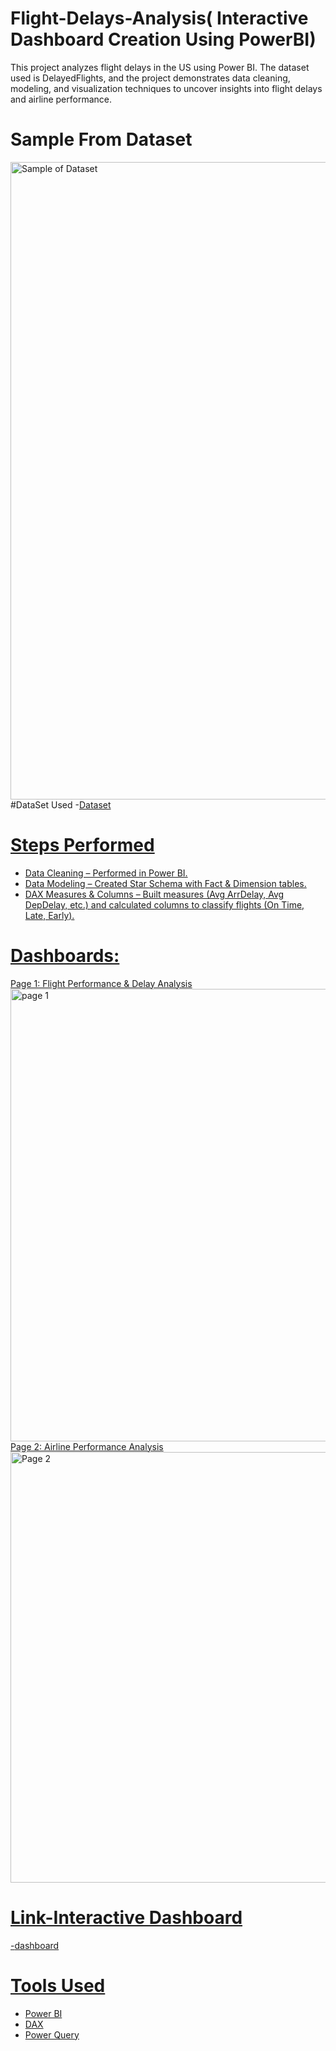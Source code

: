 # Flight-Delays-Analysis( Interactive Dashboard Creation Using PowerBI)
This project analyzes flight delays in the US using Power BI. The dataset used is DelayedFlights, and the project demonstrates data cleaning, modeling, and visualization techniques to uncover insights into flight delays and airline performance.
# Sample From Dataset
<img width="1920" height="1020" alt="Sample of Dataset" src="https://github.com/user-attachments/assets/cc9b01fa-905a-4dc7-8abb-28719527c32f" />
#DataSet Used
-<a href="https://drive.google.com/file/d/15KRdzOlh0JpXCpgH5RjkoeWgisbug0n-/view?usp=drive_link">Dataset

# Steps Performed
- Data Cleaning – Performed in Power BI.
- Data Modeling – Created Star Schema with Fact & Dimension tables.
- DAX Measures & Columns – Built measures (Avg ArrDelay, Avg DepDelay, etc.) and calculated columns to classify flights (On Time, Late, Early).

# Dashboards:
Page 1: Flight Performance & Delay Analysis
<img width="1386" height="724" alt="page 1" src="https://github.com/user-attachments/assets/e36ad5b9-c9ec-441b-9e7f-f1a024367cf7" />
Page 2: Airline Performance Analysis
<img width="1179" height="689" alt="Page 2" src="https://github.com/user-attachments/assets/a4e94ede-cfd7-4970-9f05-b43e44c33610" />
# Link-Interactive Dashboard
-<a href="https://drive.google.com/file/d/1bqQ_18L-xZbmxXmzwaZUVtMfB2LzgKNG/view?usp=drive_link">dashboard
# Tools Used
- Power BI
- DAX
- Power Query
